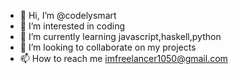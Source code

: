 - 👋 Hi, I’m @codelysmart
- 👀 I’m interested in coding
- 🌱 I’m currently learning javascript,haskell,python
- 💞️ I’m looking to collaborate on my projects
- 📫 How to reach me imfreelancer1050@gmail.com

<!---
codelysmart/codelysmart is a ✨ special ✨ repository because its `README.md` (this file) appears on your GitHub profile.
You can click the Preview link to take a look at your changes.
--->
